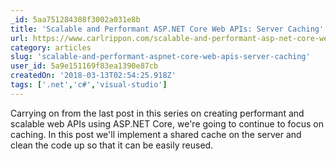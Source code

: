 ```yaml
---
_id: 5aa751284308f3002a031e8b
title: 'Scalable and Performant ASP.NET Core Web APIs: Server Caching'
url: https://www.carlrippon.com/scalable-and-performant-asp-net-core-web-apis-server-caching/
category: articles
slug: 'scalable-and-performant-aspnet-core-web-apis-server-caching'
user_id: 5a9e151169f83ea1390e87cb
createdOn: '2018-03-13T02:54:25.918Z'
tags: ['.net','c#','visual-studio']
---
```


Carrying on from the last post in this series on creating performant and scalable web APIs using ASP.NET Core, we're going to continue to focus on caching. In this post we'll implement a shared cache on the server and clean the code up so that it can be easily reused.
